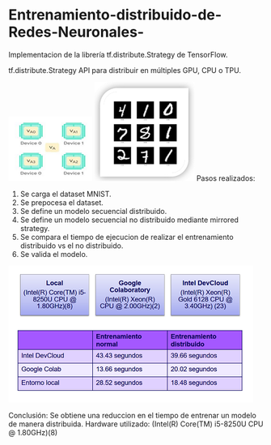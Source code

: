 # Entrenamiento-distribuido-de-Redes-Neuronales-
Implementacion de la librería tf.distribute.Strategy de TensorFlow.

tf.distribute.Strategy
 API para distribuir en múltiples GPU, CPU o TPU.
 
![Estrategia:](mirroredstrategy.png)
![Data set utilizado:](mnist.png)
Pasos realizados:

1. Se carga el dataset MNIST.
2. Se prepocesa el dataset.
3. Se define un modelo secuencial distribuido.
4. Se define un modelo secuencial no distribuido mediante mirrored strategy.
5. Se compara el tiempo de ejecucion de realizar el entrenamiento distribuido vs el no distribuido.
6. Se valida el modelo.

 ![Resultados obtenidos:](resultados.PNG)
 
 

Conclusión: Se obtiene una reduccion en el tiempo de entrenar un modelo de manera distribuida.
Hardware utilizado: (Intel(R) Core(TM) i5-8250U CPU @ 1.80GHz)(8)


